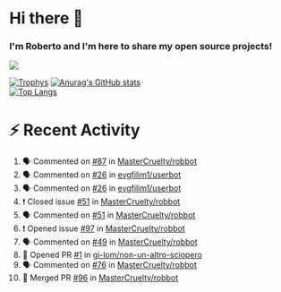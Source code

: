 # Hi there 👋
### I'm Roberto and I'm here to share my open source projects!

<img src="https://komarev.com/ghpvc/?username=mastercruelty&label=Profile views&color=0e75b6"><br>

[![Trophys](https://github-profile-trophy.vercel.app/?username=mastercruelty)](https://github.com/ryo-ma/github-profile-trophy)
[![Anurag's GitHub stats](https://github-readme-stats.vercel.app/api?username=mastercruelty&show_icons=true&theme=tokyonight)](https://github.com/anuraghazra/github-readme-stats)<br>
[![Top Langs](https://github-readme-stats.vercel.app/api/top-langs/?username=mastercruelty&langs_count=8&hide=jupyter%20notebook&exclude_repo=Alarm-project&langs_count=6&layout=compact&theme=tokyonight)](https://github.com/anuraghazra/github-readme-stats)

# :zap: Recent Activity
<!--START_SECTION:activity-->
1. 🗣 Commented on [#87](https://github.com/MasterCruelty/robbot/issues/87) in [MasterCruelty/robbot](https://github.com/MasterCruelty/robbot)
2. 🗣 Commented on [#26](https://github.com/evgfilim1/userbot/issues/26) in [evgfilim1/userbot](https://github.com/evgfilim1/userbot)
3. 🗣 Commented on [#26](https://github.com/evgfilim1/userbot/issues/26) in [evgfilim1/userbot](https://github.com/evgfilim1/userbot)
4. ❗️ Closed issue [#51](https://github.com/MasterCruelty/robbot/issues/51) in [MasterCruelty/robbot](https://github.com/MasterCruelty/robbot)
5. 🗣 Commented on [#51](https://github.com/MasterCruelty/robbot/issues/51) in [MasterCruelty/robbot](https://github.com/MasterCruelty/robbot)
6. ❗️ Opened issue [#97](https://github.com/MasterCruelty/robbot/issues/97) in [MasterCruelty/robbot](https://github.com/MasterCruelty/robbot)
7. 🗣 Commented on [#49](https://github.com/MasterCruelty/robbot/issues/49) in [MasterCruelty/robbot](https://github.com/MasterCruelty/robbot)
8. 💪 Opened PR [#1](https://github.com/gi-lom/non-un-altro-sciopero/pull/1) in [gi-lom/non-un-altro-sciopero](https://github.com/gi-lom/non-un-altro-sciopero)
9. 🗣 Commented on [#76](https://github.com/MasterCruelty/robbot/issues/76) in [MasterCruelty/robbot](https://github.com/MasterCruelty/robbot)
10. 🎉 Merged PR [#96](https://github.com/MasterCruelty/robbot/pull/96) in [MasterCruelty/robbot](https://github.com/MasterCruelty/robbot)
<!--END_SECTION:activity-->
